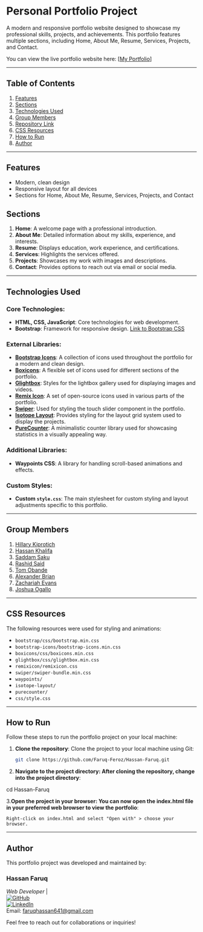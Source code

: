 # Personal Portfolio Project

A modern and responsive portfolio website designed to showcase my professional skills, projects, and achievements. This portfolio features multiple sections, including Home, About Me, Resume, Services, Projects, and Contact.

You can view the live portfolio website here: [[My Portfolio](https://hassan-faruq.vercel.app/)]

---

## Table of Contents
1. [Features](#features)
2. [Sections](#sections)
3. [Technologies Used](#technologies-used)
4. [Group Members](#group-members)
5. [Repository Link](#repository-link)
6. [CSS Resources](#css-resources)
7. [How to Run](#how-to-run)
8. [Author](#Author)

---

## Features
- Modern, clean design
- Responsive layout for all devices
- Sections for Home, About Me, Resume, Services, Projects, and Contact

## Sections
1. **Home**: A welcome page with a professional introduction.
2. **About Me**: Detailed information about my skills, experience, and interests.
3. **Resume**: Displays education, work experience, and certifications.
4. **Services**: Highlights the services offered.
5. **Projects**: Showcases my work with images and descriptions.
6. **Contact**: Provides options to reach out via email or social media.

---

## Technologies Used

### Core Technologies:
- **HTML, CSS, JavaScript**: Core technologies for web development.
- **Bootstrap**: Framework for responsive design. [Link to Bootstrap CSS](https://getbootstrap.com/)
  
### External Libraries:
- **[Bootstrap Icons](https://icons.getbootstrap.com/)**: A collection of icons used throughout the portfolio for a modern and clean design.
- **[Boxicons](https://boxicons.com/)**: A flexible set of icons used for different sections of the portfolio.
- **[Glightbox](https://biati-digital.github.io/glightbox/)**: Styles for the lightbox gallery used for displaying images and videos.
- **[Remix Icon](https://remixicon.com/)**: A set of open-source icons used in various parts of the portfolio.
- **[Swiper](https://swiperjs.com/)**: Used for styling the touch slider component in the portfolio.
- **[Isotope Layout](https://isotope.metafizzy.co/)**: Provides styling for the layout grid system used to display the projects.
- **[PureCounter](https://github.com/srexi/purecounterjs)**: A minimalistic counter library used for showcasing statistics in a visually appealing way.

### Additional Libraries:
- **Waypoints CSS**: A library for handling scroll-based animations and effects.
  
### Custom Styles:
- **Custom `style.css`**: The main stylesheet for custom styling and layout adjustments specific to this portfolio.

---
## Group Members


1. [Hillary Kiprotich](https://github.com/Machuge27/SWEngineering/tree/main/Hackathos/Portfolio)
2. [Hassan Khalifa](https://github.com/Faruq-Feroz/Hassan-Faruq)
3. [Saddam Saku](https://github.com/SaddamTechie/saddamtechie.github.io)
4. [Rashid Said](https://github.com/SirRasheed/portfoliorasheed.git)
5. [Tom Obande](https://github.com/tbrowns/portfolio)
6. [Alexander Brian](https://github.com/BrianKachumba/HACKATHON.git)
7. [Zachariah Evans](https://github.com/Eva254-ke/myportfolio)
8. [Joshua Ogallo](https://github.com/ogallj/my_portfolio)

---

## CSS Resources
The following resources were used for styling and animations:

- `bootstrap/css/bootstrap.min.css`
- `bootstrap-icons/bootstrap-icons.min.css`
- `boxicons/css/boxicons.min.css`
- `glightbox/css/glightbox.min.css`
- `remixicon/remixicon.css`
- `swiper/swiper-bundle.min.css`
- `waypoints/`
- `isotope-layout/`
- `purecounter/`
- `css/style.css`

- ---

## How to Run

Follow these steps to run the portfolio project on your local machine:

1. **Clone the repository**:
   Clone the project to your local machine using Git:
   ```bash
   git clone https://github.com/Faruq-Feroz/Hassan-Faruq.git

2. **Navigate to the project directory: After cloning the repository, change into the project directory**:

cd Hassan-Faruq

3.**Open the project in your browser: You can now open the index.html file in your preferred web browser to view the portfolio**:

    Right-click on index.html and select "Open with" > choose your browser.

---


## Author

This portfolio project was developed and maintained by:

### **Hassan Faruq**  
*Web Developer* |  
[![GitHub](https://img.shields.io/badge/GitHub-Faruq--Feroz-blue?style=social&logo=github&logoWidth=45)](https://github.com/Faruq-Feroz)  
[![LinkedIn](https://img.shields.io/badge/LinkedIn-Hassan%20Faruq-blue?style=social&logo=linkedin&logoWidth=45)](https://www.linkedin.com/in/hassan-faruq-4a2858311/)  
Email: faruqhassan641@gmail.com

Feel free to reach out for collaborations or inquiries!


